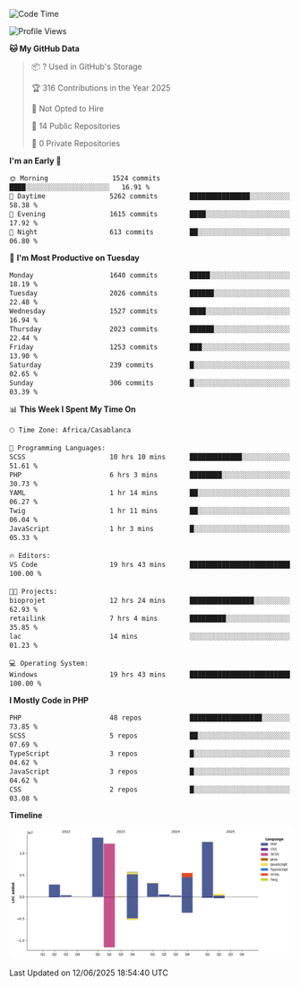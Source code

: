 <!--START_SECTION:waka-->
![Code Time](http://img.shields.io/badge/Code%20Time-6%2C185%20hrs%2051%20mins-blue)

![Profile Views](http://img.shields.io/badge/Profile%20Views-10-blue)

**🐱 My GitHub Data** 

> 📦 ? Used in GitHub's Storage 
 > 
> 🏆 316 Contributions in the Year 2025
 > 
> 🚫 Not Opted to Hire
 > 
> 📜 14 Public Repositories 
 > 
> 🔑 0 Private Repositories 
 > 
**I'm an Early 🐤** 

```text
🌞 Morning                1524 commits        ████░░░░░░░░░░░░░░░░░░░░░   16.91 % 
🌆 Daytime                5262 commits        ███████████████░░░░░░░░░░   58.38 % 
🌃 Evening                1615 commits        ████░░░░░░░░░░░░░░░░░░░░░   17.92 % 
🌙 Night                  613 commits         ██░░░░░░░░░░░░░░░░░░░░░░░   06.80 % 
```
📅 **I'm Most Productive on Tuesday** 

```text
Monday                   1640 commits        █████░░░░░░░░░░░░░░░░░░░░   18.19 % 
Tuesday                  2026 commits        ██████░░░░░░░░░░░░░░░░░░░   22.48 % 
Wednesday                1527 commits        ████░░░░░░░░░░░░░░░░░░░░░   16.94 % 
Thursday                 2023 commits        ██████░░░░░░░░░░░░░░░░░░░   22.44 % 
Friday                   1253 commits        ███░░░░░░░░░░░░░░░░░░░░░░   13.90 % 
Saturday                 239 commits         █░░░░░░░░░░░░░░░░░░░░░░░░   02.65 % 
Sunday                   306 commits         █░░░░░░░░░░░░░░░░░░░░░░░░   03.39 % 
```


📊 **This Week I Spent My Time On** 

```text
🕑︎ Time Zone: Africa/Casablanca

💬 Programming Languages: 
SCSS                     10 hrs 10 mins      █████████████░░░░░░░░░░░░   51.61 % 
PHP                      6 hrs 3 mins        ████████░░░░░░░░░░░░░░░░░   30.73 % 
YAML                     1 hr 14 mins        ██░░░░░░░░░░░░░░░░░░░░░░░   06.27 % 
Twig                     1 hr 11 mins        ██░░░░░░░░░░░░░░░░░░░░░░░   06.04 % 
JavaScript               1 hr 3 mins         █░░░░░░░░░░░░░░░░░░░░░░░░   05.33 % 

🔥 Editors: 
VS Code                  19 hrs 43 mins      █████████████████████████   100.00 % 

🐱‍💻 Projects: 
bioprojet                12 hrs 24 mins      ████████████████░░░░░░░░░   62.93 % 
retailink                7 hrs 4 mins        █████████░░░░░░░░░░░░░░░░   35.85 % 
lac                      14 mins             ░░░░░░░░░░░░░░░░░░░░░░░░░   01.23 % 

💻 Operating System: 
Windows                  19 hrs 43 mins      █████████████████████████   100.00 % 
```

**I Mostly Code in PHP** 

```text
PHP                      48 repos            ██████████████████░░░░░░░   73.85 % 
SCSS                     5 repos             ██░░░░░░░░░░░░░░░░░░░░░░░   07.69 % 
TypeScript               3 repos             █░░░░░░░░░░░░░░░░░░░░░░░░   04.62 % 
JavaScript               3 repos             █░░░░░░░░░░░░░░░░░░░░░░░░   04.62 % 
CSS                      2 repos             █░░░░░░░░░░░░░░░░░░░░░░░░   03.08 % 
```



**Timeline**

![Lines of Code chart](https://raw.githubusercontent.com/tahar-elgunaoui/tahar-elgunaoui/main/assets/bar_graph.png)


 Last Updated on 12/06/2025 18:54:40 UTC
<!--END_SECTION:waka-->
